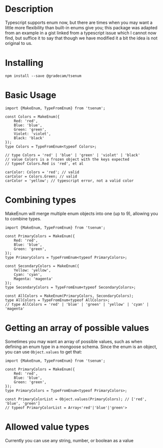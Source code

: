 
Description
===========

Typescript supports enum now, but there are times when you may want a little more flexibility than
built-in enums give you; this package was adapted from an example in a gist linked from a typescript
issue which I cannot now find, but suffice it to say that though we have modified it a bit the idea
is not original to us.


Installing
==========

    npm install --save @gradecam/tsenum


Basic Usage
===========

    import {MakeEnum, TypeFromEnum} from 'tsenum';
    
    const Colors = MakeEnum({
        Red: 'red',
        Blue: 'blue',
        Green: 'green',
        Violet: 'violet',
        Black: 'black'
    });
    type Colors = TypeFromEnum<typeof Colors>;

    // type Colors = 'red' | 'blue' | 'green' | 'violet' | 'black'
    // value Colors is a frozen object with the keys expected
    // typeof Colors.Red is 'red', et al

    carColor: Colors = 'red'; // valid
    carColor = Colors.Green; // valid
    carColor = 'yellow'; // typescript error, not a valid color


Combining types
===============

MakeEnum will merge multiple enum objects into one (up to 9), allowing you to combine types.

    import {MakeEnum, TypeFromEnum} from 'tsenum';
    
    const PrimaryColors = MakeEnum({
        Red: 'red',
        Blue: 'blue',
        Green: 'green',
    });
    type PrimaryColors = TypeFromEnum<typeof PrimaryColors>;

    const SecondaryColors = MakeEnum({
        Yellow: 'yellow',
        Cyan: 'cyan',
        Magenta: 'magenta'
    });
    type SecondaryColors = TypeFromEnum<typeof SecondaryColors>;

    const AllColors = MakeEnum(PrimaryColors, SecondaryColors);
    type AllColors = TypeFromEnum<typeof AllColors>;
    // type AllColors = 'red' | 'blue' | 'green' | 'yellow' | 'cyan' | 'magenta'

Getting an array of possible values
===================================

Sometimes you may want an array of possible values, such as when defining an enum type in a mongoose
schema. Since the enum is an object, you can use `Object.values` to get that:

    import {MakeEnum, TypeFromEnum} from 'tsenum';
    
    const PrimaryColors = MakeEnum({
        Red: 'red',
        Blue: 'blue',
        Green: 'green',
    });
    type PrimaryColors = TypeFromEnum<typeof PrimaryColors>;

    const PrimaryColorList = Object.values(PrimaryColors); // ['red', 'blue', 'green']
    // typeof PrimaryColorList = Array<'red'|'blue'|'green'>

Allowed value types
===================

Currently you can use any string, number, or boolean as a value
